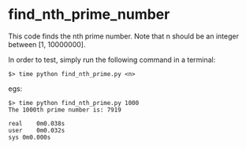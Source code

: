# find_nth_prime_number
This code finds the nth prime number.
Note that n should be an integer between [1, 10000000].

In order to test, simply run the following command in a terminal:
```
$> time python find_nth_prime.py <n>
```
egs:
```
$> time python find_nth_prime.py 1000
The 1000th prime number is: 7919

real	0m0.038s
user	0m0.032s
sys	0m0.000s
```

